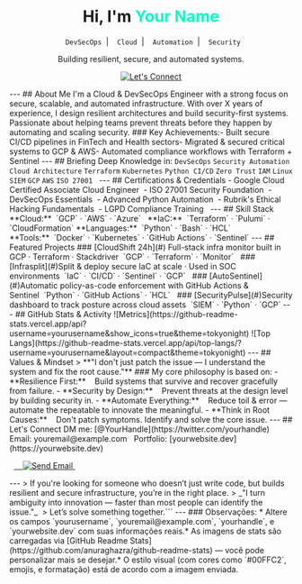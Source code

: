 <h1 align="center"> Hi, I'm <span style="color:#00FFC2;">Your Name</span></h1>
<p align="center">
 <code> DevSecOps</code> &nbsp;|&nbsp;
 <code> Cloud</code> &nbsp;|&nbsp;
 <code> Automation</code> &nbsp;|&nbsp;
 <code> Security</code>
</p>

<p align="center">Building resilient, secure, and automated systems.</p>

<p align="center">
 <a href="mailto:youremail@example.com">
 <img src="https://img.shields.io/badge/-Let's Connect-00FFC2?style=for-the-badge&logo=gmail&logoColor=black" alt="Let's Connect" />
 </a>
</p>
---
## About Me
I'm a Cloud & DevSecOps Engineer with a strong focus on secure, scalable, and automated infrastructure. With over X years of experience, I design resilient architectures and build security-first systems.
 Passionate about helping teams prevent threats before they happen by automating and scaling security.
### Key Achievements:- Built secure CI/CD pipelines in FinTech and Health sectors- Migrated & secured critical systems to GCP & AWS- Automated compliance workflows with Terraform + Sentinel
---
## Briefing Deep Knowledge in:
<code>DevSecOps</code> <code>Security Automation</code> <code>Cloud Architecture</code> <code>Terraform</code> <code>Kubernetes</code> <code>Python</code>  <code>CI/CD</code> <code>Zero Trust</code> <code>IAM</code> <code>Linux</code> <code>SIEM</code> <code>GCP</code> <code>AWS</code> <code>ISO 27001</code>  
---
## Certifications & Credentials
- Google Cloud Certified Associate Cloud Engineer  - ISO 27001 Security Foundation  - DevSecOps Essentials  - Advanced Python Automation  - Rubrik's Ethical Hacking Fundamentals  - LGPD Compliance Training  
---
## Skill Stack
**Cloud:**  `GCP` · `AWS` · `Azure`  
**IaC:**  `Terraform` · `Pulumi` · `CloudFormation`
**Languages:**  `Python` · `Bash` · `HCL`
**Tools:**  `Docker` · `Kubernetes` · `GitHub Actions` · `Sentinel`
---
## Featured Projects
### [CloudShift 24h](#) Full-stack infra monitor built in GCP · Terraform · Stackdriver  `GCP` · `Terraform` · `Monitor`  
### [Infrasplit](#)Split & deploy secure IaC at scale · Used in SOC environments  `IaC` · `CI/CD` · `Sentinel` · `GCP`  
### [AutoSentinel](#)Automatic policy-as-code enforcement with GitHub Actions & Sentinel  `Python` · `GitHub Actions` · `HCL`  
### [SecurityPulse](#)Security dashboard to track posture across cloud assets  `SIEM` · `Python` · `GCP`
---
## GitHub Stats & Activity
![Metrics](https://github-readme-stats.vercel.app/api?username=yourusername&show_icons=true&theme=tokyonight)
![Top Langs](https://github-readme-stats.vercel.app/api/top-langs/?username=yourusername&layout=compact&theme=tokyonight)
---
## Values & Mindset
> **"I don't just patch the issue — I understand the system and fix the root cause."**
### My core philosophy is based on:
- **Resilience First:**    Build systems that survive and recover gracefully from failure.
- **Security by Design:**    Prevent threats at the design level by building security in.
- **Automate Everything:**    Reduce toil & error — automate the repeatable to innovate the meaningful.
- **Think in Root Causes:**    Don't patch symptoms. Identify and solve the core issue.
---
## Let's Connect
 DM me: [@YourHandle](https://twitter.com/yourhandle)   Email: youremail@example.com   Portfolio: [yourwebsite.dev](https://yourwebsite.dev)
<p>  <a href="mailto:youremail@example.com">    <img src="https://img.shields.io/badge/-Send Me a Request-00FFC2?style=for-the-badge&logo=mail-dot-ru&logoColor=black" alt="Send Email" />  </a></p>
---
> If you're looking for someone who doesn’t just write code, but builds resilient and secure infrastructure, you’re in the right place.
> _"I turn ambiguity into innovation — faster than most people can identify the issue."_  > Let’s solve something together.```
---
### Observações:
* Altere os campos `yourusername`, `youremail@example.com`, `yourhandle`, e `yourwebsite.dev` com suas informações reais.* As imagens de stats são carregadas via [GitHub Readme Stats](https://github.com/anuraghazra/github-readme-stats) — você pode personalizar mais se desejar.* O estilo visual (com cores como `#00FFC2`, emojis, e formatação) está de acordo com a imagem enviada.
